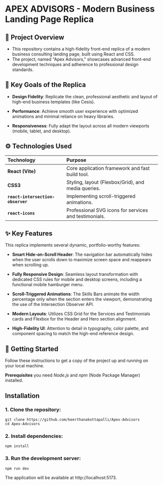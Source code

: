 # APEX ADVISORS - Modern Business Landing Page Replica

## 🌟 Project Overview
- This repository contains a high-fidelity front-end replica of a modern business consulting landing page, built using React and CSS. 
- The project, named "Apex Advisors," showcases advanced front-end development techniques and adherence to professional design standards.
## 🎯 Key Goals of the Replica
- **Design Fidelity**: Replicate the clean, professional aesthetic and layout of high-end business templates (like Cesis).

- **Performance**: Achieve smooth user experience with optimized animations and minimal reliance on heavy libraries.

- **Responsiveness**: Fully adapt the layout across all modern viewports (mobile, tablet, and desktop).

## ⚙️ Technologies Used

| Technology                        | Purpose                                               |
| :-------------------------------- | :---------------------------------------------------- |
| **React (Vite)**                  | Core application framework and fast build tool.       |
| **CSS3**                          | Styling, layout (Flexbox/Grid), and media queries.    |
| **`react-intersection-observer`** | Implementing scroll-triggered animations.             |
| **`react-icons`**                 | Professional SVG icons for services and testimonials. |

## ✨ Key Features

This replica implements several dynamic, portfolio-worthy features:

- **Smart Hide-on-Scroll Header**: The navigation bar automatically hides when the user scrolls down to maximize screen space and reappears when scrolling up.

- **Fully Responsive Design**: Seamless layout transformation with dedicated CSS rules for mobile and desktop screens, including a functional mobile hamburger menu.

- **Scroll-Triggered Animations**: The Skills Bars animate the width percentage only when the section enters the viewport, demonstrating the use of the Intersection Observer API.

- **Modern Layouts**: Utilizes CSS Grid for the Services and Testimonials cards and Flexbox for the Header and Hero section alignment.

- **High-Fidelity UI**: Attention to detail in typography, color palette, and component spacing to match the high-end reference design.

## 🚀 Getting Started
Follow these instructions to get a copy of the project up and running on your local machine.

**Prerequisites**
    you need *Node.js* and *npm* (Node Package Manager) installed.

## Installation
### 1. Clone the repository:
    git clone https://github.com/keerthanakottapalli/Apex-Advisors
    cd Apex-Advisors
### 2. Install dependencies:
    npm install
### 3. Run the development server:
    npm run dev

The application will be available at http://localhost:5173.
